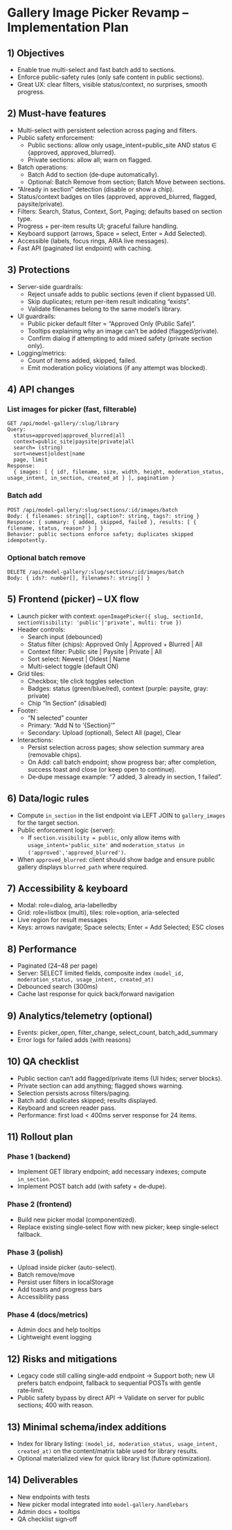# Gallery Image Picker Revamp – Implementation Plan

## 1) Objectives
- Enable true multi-select and fast batch add to sections.
- Enforce public-safety rules (only safe content in public sections).
- Great UX: clear filters, visible status/context, no surprises, smooth progress.

## 2) Must‑have features
- Multi-select with persistent selection across paging and filters.
- Public safety enforcement:
  - Public sections: allow only usage_intent=public_site AND status ∈ {approved, approved_blurred}.
  - Private sections: allow all; warn on flagged.
- Batch operations:
  - Batch Add to section (de‑dupe automatically).
  - Optional: Batch Remove from section; Batch Move between sections.
- “Already in section” detection (disable or show a chip).
- Status/context badges on tiles (approved, approved_blurred, flagged, paysite/private).
- Filters: Search, Status, Context, Sort, Paging; defaults based on section type.
- Progress + per-item results UI; graceful failure handling.
- Keyboard support (arrows, Space = select, Enter = Add Selected).
- Accessible (labels, focus rings, ARIA live messages).
- Fast API (paginated list endpoint) with caching.

## 3) Protections
- Server-side guardrails:
  - Reject unsafe adds to public sections (even if client bypassed UI).
  - Skip duplicates; return per-item result indicating “exists”.
  - Validate filenames belong to the same model’s library.
- UI guardrails:
  - Public picker default filter = “Approved Only (Public Safe)”.
  - Tooltips explaining why an image can’t be added (flagged/private).
  - Confirm dialog if attempting to add mixed safety (private section only).
- Logging/metrics:
  - Count of items added, skipped, failed.
  - Emit moderation policy violations (if any attempt was blocked).

## 4) API changes
### List images for picker (fast, filterable)
```
GET /api/model-gallery/:slug/library
Query:
  status=approved|approved_blurred|all
  context=public_site|paysite|private|all
  search= (string)
  sort=newest|oldest|name
  page, limit
Response:
  { images: [ { id?, filename, size, width, height, moderation_status, usage_intent, in_section, created_at } ], pagination }
```

### Batch add
```
POST /api/model-gallery/:slug/sections/:id/images/batch
Body: { filenames: string[], caption?: string, tags?: string }
Response: { summary: { added, skipped, failed }, results: [ { filename, status, reason? } ] }
Behavior: public sections enforce safety; duplicates skipped idempotently.
```

### Optional batch remove
```
DELETE /api/model-gallery/:slug/sections/:id/images/batch
Body: { ids?: number[], filenames?: string[] }
```

## 5) Frontend (picker) – UX flow
- Launch picker with context:
  `openImagePicker({ slug, sectionId, sectionVisibility: 'public'|'private', multi: true })`
- Header controls:
  - Search input (debounced)
  - Status filter (chips): Approved Only | Approved + Blurred | All
  - Context filter: Public site | Paysite | Private | All
  - Sort select: Newest | Oldest | Name
  - Multi-select toggle (default ON)
- Grid tiles:
  - Checkbox; tile click toggles selection
  - Badges: status (green/blue/red), context (purple: paysite, gray: private)
  - Chip “In Section” (disabled)
- Footer:
  - “N selected” counter
  - Primary: “Add N to ‘{Section}’”
  - Secondary: Upload (optional), Select All (page), Clear
- Interactions:
  - Persist selection across pages; show selection summary area (removable chips).
  - On Add: call batch endpoint; show progress bar; after completion, success toast and close (or keep open to continue).
  - De‑dupe message example: “7 added, 3 already in section, 1 failed”.

## 6) Data/logic rules
- Compute `in_section` in the list endpoint via LEFT JOIN to `gallery_images` for the target section.
- Public enforcement logic (server):
  - If `section.visibility = public`, only allow items with `usage_intent='public_site'` and `moderation_status in ('approved','approved_blurred')`.
- When `approved_blurred`: client should show badge and ensure public gallery displays `blurred_path` where required.

## 7) Accessibility & keyboard
- Modal: role=dialog, aria-labelledby
- Grid: role=listbox (multi), tiles: role=option, aria-selected
- Live region for result messages
- Keys: arrows navigate; Space selects; Enter = Add Selected; ESC closes

## 8) Performance
- Paginated (24–48 per page)
- Server: SELECT limited fields, composite index `(model_id, moderation_status, usage_intent, created_at)`
- Debounced search (300ms)
- Cache last response for quick back/forward navigation

## 9) Analytics/telemetry (optional)
- Events: picker_open, filter_change, select_count, batch_add_summary
- Error logs for failed adds (with reasons)

## 10) QA checklist
- Public section can’t add flagged/private items (UI hides; server blocks).
- Private section can add anything; flagged shows warning.
- Selection persists across filters/paging.
- Batch add: duplicates skipped; results displayed.
- Keyboard and screen reader pass.
- Performance: first load < 400ms server response for 24 items.

## 11) Rollout plan
### Phase 1 (backend)
- Implement GET library endpoint; add necessary indexes; compute `in_section`.
- Implement POST batch add (with safety + de‑dupe).

### Phase 2 (frontend)
- Build new picker modal (componentized).
- Replace existing single‑select flow with new picker; keep single‑select fallback.

### Phase 3 (polish)
- Upload inside picker (auto-select).
- Batch remove/move
- Persist user filters in localStorage
- Add toasts and progress bars
- Accessibility pass

### Phase 4 (docs/metrics)
- Admin docs and help tooltips
- Lightweight event logging

## 12) Risks and mitigations
- Legacy code still calling single‑add endpoint → Support both; new UI prefers batch endpoint, fallback to sequential POSTs with gentle rate‑limit.
- Public safety bypass by direct API → Validate on server for public sections; 400 with reason.

## 13) Minimal schema/index additions
- Index for library listing: `(model_id, moderation_status, usage_intent, created_at)` on the content/matrix table used for library results.
- Optional materialized view for quick library list (future optimization).

## 14) Deliverables
- New endpoints with tests
- New picker modal integrated into `model-gallery.handlebars`
- Admin docs + tooltips
- QA checklist sign‑off


